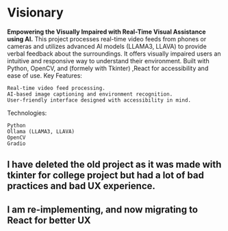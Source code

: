 # Visionary

**Empowering the Visually Impaired with Real-Time Visual Assistance using AI.**
This project processes real-time video feeds from phones or cameras and utilizes advanced AI models (LLAMA3, LLAVA) to provide verbal feedback about the surroundings. It offers visually impaired users an intuitive and responsive way to understand their environment. Built with Python, OpenCV, and (formely with Tkinter) ,React for accessibility and ease of use.
Key Features:

    Real-time video feed processing.
    AI-based image captioning and environment recognition.
    User-friendly interface designed with accessibility in mind.

Technologies:

    Python
    Ollama (LLAMA3, LLAVA)
    OpenCV
    Gradio

## I have deleted the old project as it was made with tkinter for college project but had a lot of bad practices and bad UX experience.
## I am re-implementing, and now migrating to React for better UX
